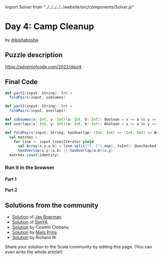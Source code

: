 import Solver from "../../../../../website/src/components/Solver.js"

# Day 4: Camp Cleanup
by [@bishabosha](https://twitter.com/bishabosha)

## Puzzle description

https://adventofcode.com/2022/day/4

## Final Code

```scala
def part1(input: String): Int =
  foldPairs(input, subsumes)

def part2(input: String): Int =
  foldPairs(input, overlaps)

def subsumes(x: Int, y: Int)(a: Int, b: Int): Boolean = x <= a && y >= b
def overlaps(x: Int, y: Int)(a: Int, b: Int): Boolean = x <= a && y >= a || x <= b && y >= b

def foldPairs(input: String, hasOverlap: (Int, Int) => (Int, Int) => Boolean): Int =
  val matches =
    for line <- input.linesIterator yield
      val Array(x,y,a,b) = line.split("[,-]").map(_.toInt): @unchecked
      hasOverlap(x,y)(a,b) || hasOverlap(a,b)(x,y)
  matches.count(identity)
```

### Run it in the browser

#### Part 1

<Solver puzzle="day04-part1" year="2022"/>

#### Part 2

<Solver puzzle="day04-part2" year="2022"/>

## Solutions from the community

- [Solution](https://github.com/Jannyboy11/AdventOfCode2022/blob/master/src/main/scala/day04/Day04.scala) of [Jan Boerman](https://twitter.com/JanBoerman95).
- [Solution](https://github.com/SimY4/advent-of-code-scala/blob/master/src/main/scala/aoc/y2022/Day4.scala) of [SimY4](https://twitter.com/actinglikecrazy).
- [Solution](https://github.com/cosminci/advent-of-code/blob/master/src/main/scala/com/github/cosminci/aoc/_2022/Day4.scala) by Cosmin Ciobanu
- [Solution](https://github.com/prinsniels/AdventOfCode2022/blob/master/src/main/scala/day04.scala) by [Niels Prins](https://github.com/prinsniels)
- [Solution](https://github.com/w-r-z-k/aoc2022/blob/main/src/main/scala/Day4.scala) by Richard W

Share your solution to the Scala community by editing this page. (You can even write the whole article!)
